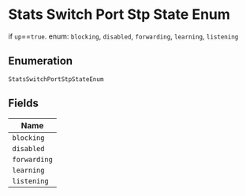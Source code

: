 
# Stats Switch Port Stp State Enum

if `up`==`true`. enum: `blocking`, `disabled`, `forwarding`, `learning`, `listening`

## Enumeration

`StatsSwitchPortStpStateEnum`

## Fields

| Name |
|  --- |
| `blocking` |
| `disabled` |
| `forwarding` |
| `learning` |
| `listening` |

